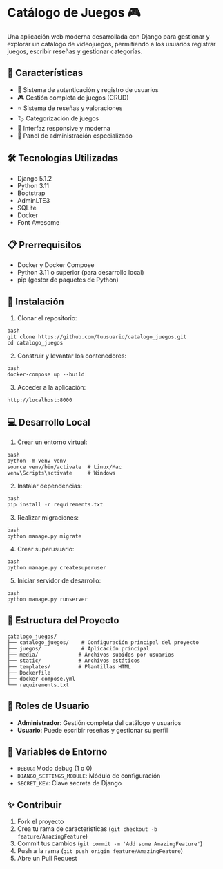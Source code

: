 # Catálogo de Juegos 🎮

Una aplicación web moderna desarrollada con Django para gestionar y explorar un catálogo de videojuegos, permitiendo a los usuarios registrar juegos, escribir reseñas y gestionar categorías.

## 🚀 Características

- 👤 Sistema de autenticación y registro de usuarios
- 🎮 Gestión completa de juegos (CRUD)
- ⭐ Sistema de reseñas y valoraciones
- 🏷️ Categorización de juegos
- 📱 Interfaz responsive y moderna
- 👑 Panel de administración especializado

## 🛠️ Tecnologías Utilizadas

- Django 5.1.2
- Python 3.11
- Bootstrap
- AdminLTE3
- SQLite
- Docker
- Font Awesome

## 📋 Prerrequisitos

- Docker y Docker Compose
- Python 3.11 o superior (para desarrollo local)
- pip (gestor de paquetes de Python)

## 🔧 Instalación

1. Clonar el repositorio:

```
bash
git clone https://github.com/tuusuario/catalogo_juegos.git
cd catalogo_juegos
```

2. Construir y levantar los contenedores:

```
bash
docker-compose up --build
```

3. Acceder a la aplicación:

```
http://localhost:8000
```

## 💻 Desarrollo Local

1. Crear un entorno virtual:

```
bash
python -m venv venv
source venv/bin/activate  # Linux/Mac
venv\Scripts\activate     # Windows
```

2. Instalar dependencias:

```
bash
pip install -r requirements.txt
```

3. Realizar migraciones:

```
bash
python manage.py migrate
```

4. Crear superusuario:

```
bash
python manage.py createsuperuser
```

5. Iniciar servidor de desarrollo:

```
bash
python manage.py runserver
```

## 📁 Estructura del Proyecto

```
catalogo_juegos/
├── catalogo_juegos/    # Configuración principal del proyecto
├── juegos/             # Aplicación principal
├── media/             # Archivos subidos por usuarios
├── static/            # Archivos estáticos
├── templates/         # Plantillas HTML
├── Dockerfile
├── docker-compose.yml
└── requirements.txt
```

## 👥 Roles de Usuario

- **Administrador**: Gestión completa del catálogo y usuarios
- **Usuario**: Puede escribir reseñas y gestionar su perfil

## 🔐 Variables de Entorno

- `DEBUG`: Modo debug (1 o 0)
- `DJANGO_SETTINGS_MODULE`: Módulo de configuración
- `SECRET_KEY`: Clave secreta de Django

## ✨ Contribuir

1. Fork el proyecto
2. Crea tu rama de características (`git checkout -b feature/AmazingFeature`)
3. Commit tus cambios (`git commit -m 'Add some AmazingFeature'`)
4. Push a la rama (`git push origin feature/AmazingFeature`)
5. Abre un Pull Request
```